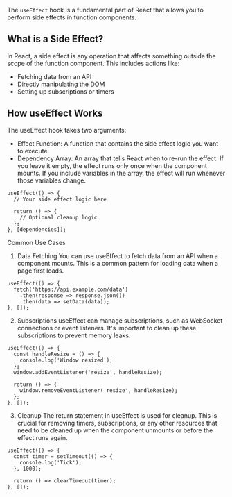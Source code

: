 The `useEffect` hook is a fundamental part of React that allows you to perform side effects in function components.

## What is a Side Effect?

In React, a side effect is any operation that affects something outside the scope of the function component. This includes actions like:

- Fetching data from an API
- Directly manipulating the DOM
- Setting up subscriptions or timers

## How useEffect Works

The useEffect hook takes two arguments:

- Effect Function: A function that contains the side effect logic you want to execute.
- Dependency Array: An array that tells React when to re-run the effect. If you leave it empty, the effect runs only once when the component mounts. If you include variables in the array, the effect will run whenever those variables change.

```
useEffect(() => {
  // Your side effect logic here

  return () => {
    // Optional cleanup logic
  };
}, [dependencies]);
```

Common Use Cases

1. Data Fetching
   You can use useEffect to fetch data from an API when a component mounts. This is a common pattern for loading data when a page first loads.

```
useEffect(() => {
  fetch('https://api.example.com/data')
    .then(response => response.json())
    .then(data => setData(data));
}, []);
```

2. Subscriptions
   useEffect can manage subscriptions, such as WebSocket connections or event listeners. It's important to clean up these subscriptions to prevent memory leaks.

```
useEffect(() => {
  const handleResize = () => {
    console.log('Window resized');
  };
  window.addEventListener('resize', handleResize);

  return () => {
    window.removeEventListener('resize', handleResize);
  };
}, []);
```

3. Cleanup
   The return statement in useEffect is used for cleanup. This is crucial for removing timers, subscriptions, or any other resources that need to be cleaned up when the component unmounts or before the effect runs again.

```
useEffect(() => {
  const timer = setTimeout(() => {
    console.log('Tick');
  }, 1000);

  return () => clearTimeout(timer);
}, []);
```
